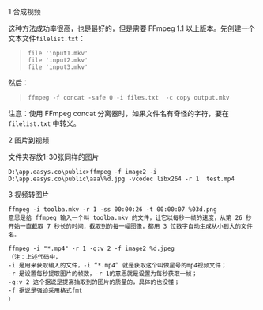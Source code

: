 

1 合成视频

这种方法成功率很高，也是最好的，但是需要 FFmpeg 1.1 以上版本。先创建一个文本文件`filelist.txt`：

> ```
> file 'input1.mkv'
> file 'input2.mkv'
> file 'input3.mkv'
> ```

然后：

> ```
> ffmpeg -f concat -safe 0 -i files.txt  -c copy output.mkv
> ```

注意：使用 FFmpeg concat 分离器时，如果文件名有奇怪的字符，要在 `filelist.txt` 中转义。



2 图片到视频

文件夹存放1-30张同样的图片

```
D:\app.easys.co\public>ffmpeg -f image2 -i D:\app.easys.co\public\aaa\%d.jpg -vcodec libx264 -r 1  test.mp4
```



3 视频转图片

```
ffmpeg -i toolba.mkv -r 1 -ss 00:00:26 -t 00:00:07 %03d.png
意思是给 ffmpeg 输入一个叫 toolba.mkv 的文件，让它以每秒一帧的速度，从第 26 秒开始一直截取 7 秒长的时间，截取到的每一幅图像，都用 3 位数字自动生成从小到大的文件名。
```

```
ffmpeg -i "*.mp4" -r 1 -q:v 2 -f image2 %d.jpeg
（注：上述代码中， 
-i 是用来获取输入的文件，-i “*.mp4” 就是获取这个叫做星号的mp4视频文件； 
-r 是设置每秒提取图片的帧数，-r 1的意思就是设置为每秒获取一帧； 
-q:v 2 这个据说是提高抽取到的图片的质量的，具体的也没懂； 
-f 据说是强迫采用格式fmt 
） 
```


